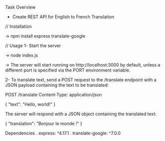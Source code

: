 Task Overview

- Create REST API for English to French Translation

// Installation

-> npm install express translate-google

// Usage
1- Start the server

-> node index.js

-> The server will start running on http://localhost:3000 by default, unless a different port is specified via the PORT environment variable.

2- To translate text, send a POST request to the /translate endpoint with a JSON payload containing the text to be translated:

POST /translate
Content-Type: application/json

{
"text": "Hello, world!"
}

The server will respond with a JSON object containing the translated text:

{
"translation": "Bonjour le monde !"
}

Dependencies
. express: ^4.17.1
. translate-google: ^7.0.0
